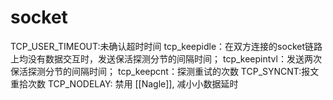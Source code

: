 # socket
TCP_USER_TIMEOUT:未确认超时时间
tcp_keepidle：在双方连接的socket链路上均没有数据交互时，发送保活探测分节的间隔时间；
tcp_keepintvl：发送两次保活探测分节的间隔时间；
tcp_keepcnt：探测重试的次数
TCP_SYNCNT:报文重拾次数
TCP_NODELAY: 禁用 [[Nagle]], 减小小数据延时

